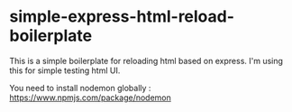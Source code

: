 # simple-express-html-reload-boilerplate
This is a simple boilerplate for reloading html based on express. I'm using this for simple testing html UI.  

You need to install nodemon globally : https://www.npmjs.com/package/nodemon